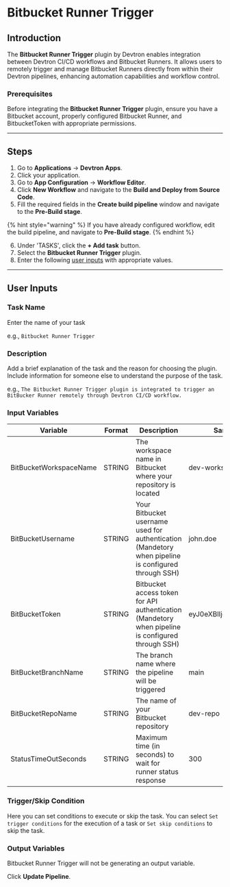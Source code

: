 # Bitbucket Runner Trigger

## Introduction
The **Bitbucket Runner Trigger** plugin by Devtron enables integration between Devtron CI/CD workflows and Bitbucket Runners. It allows users to remotely trigger and manage Bitbucket Runners directly from within their Devtron pipelines, enhancing automation capabilities and workflow control.

### Prerequisites
Before integrating the **Bitbucket Runner Trigger** plugin, ensure you have a Bitbucket account, properly configured Bitbucket Runner, and BitbucketToken with appropriate permissions.

---

## Steps
1. Go to **Applications** → **Devtron Apps**.
2. Click your application.
3. Go to **App Configuration** → **Workflow Editor**.
4. Click **New Workflow** and navigate to the **Build and Deploy from Source Code**.
5. Fill the required fields in the **Create build pipeline** window and navigate to the **Pre-Build stage**.

{% hint style="warning" %}
If you have already configured workflow, edit the build pipeline, and navigate to **Pre-Build stage**.
{% endhint %}

6. Under 'TASKS', click the **+ Add task** button.
7. Select the **Bitbucket Runner Trigger** plugin.
8. Enter the following [user inputs](#user-inputs) with appropriate values.
---

## User Inputs

### Task Name
Enter the name of your task

e.g., `Bitbucket Runner Trigger`

### Description
Add a brief explanation of the task and the reason for choosing the plugin. Include information for someone else to understand the purpose of the task.

e.g., `The Bitbucket Runner Trigger plugin is integrated to trigger an BitBucker Runner remotely through Devtron CI/CD workflow.`

### Input Variables

| Variable                 | Format       | Description | Sample Value |
| ------------------------ | ------------ | ----------- | ------------ |
|   BitBucketWorkspaceName | STRING       | The workspace name in Bitbucket where your repository is located | dev-workspace             |
|  BitBucketUsername       | STRING       | Your Bitbucket username used for authentication (Mandetory when pipeline is configured through SSH) | john.doe    |
|   BitBucketToken         | STRING       | Bitbucket access token for API authentication (Mandetory when pipeline is configured through SSH)  | eyJ0eXBlIjoic2VydmljZV9hY2             |
|   BitBucketBranchName    | STRING       | The branch name where the pipeline will be triggered    |   main           |
|   BitBucketRepoName      | STRING       | The name of your Bitbucket repository            |  dev-repo            |
|   StatusTimeOutSeconds   | STRING       | Maximum time (in seconds) to wait for runner status response  | 300             |


### Trigger/Skip Condition
Here you can set conditions to execute or skip the task. You can select `Set trigger conditions` for the execution of a task or `Set skip conditions` to skip the task.

### Output Variables
Bitbucket Runner Trigger will not be generating an output variable.

Click **Update Pipeline**.



